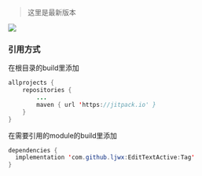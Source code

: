 > 这里是最新版本  

[![](https://www.jitpack.io/v/ljwx/EditTextActive.svg)](https://www.jitpack.io/#ljwx/EditTextActive)
### 引用方式
在根目录的build里添加
```java
allprojects {
	repositories {
		...
		maven { url 'https://jitpack.io' }
	}
}
  ```
  在需要引用的module的build里添加
  ```java
 dependencies {
	implementation 'com.github.ljwx:EditTextActive:Tag'
}
  ```
